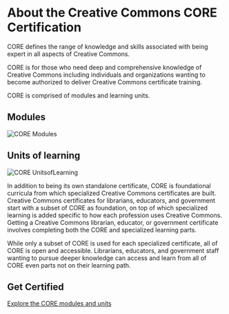 # About the Creative Commons CORE Certification

CORE defines the range of knowledge and skills associated with being expert in all aspects of Creative Commons. 

CORE is for those who need deep and comprehensive knowledge of Creative Commons including individuals and organizations wanting to become authorized to deliver Creative Commons certificate training. 

CORE is comprised of modules and learning units.

## Modules
![CORE Modules](https://github.com/creativecommons/cc-cert-map/blob/master/images/core6.jpg "CORE Modules")

## Units of learning
![CORE UnitsofLearning](https://github.com/creativecommons/cc-cert-map/blob/master/images/learning-units-6.png "CORE Module Learning Units")

In addition to being its own standalone certificate, CORE is foundational curricula from which specialized Creative Commons certificates are built. Creative Commons certificates for librarians, educators, and government start with a subset of CORE as foundation, on top of which specialized learning is added specific to how each profession uses Creative Commons. Getting a Creative Commons librarian, educator, or government certificate involves completing both the CORE and specialized learning parts.

While only a subset of CORE is used for each specialized certificate, all of CORE is open and accessible. Librarians, educators, and government staff wanting to pursue deeper knowledge can access and learn from all of CORE even parts not on their learning path.


## Get Certified

[Explore the CORE modules and units](../contents/index.md)

